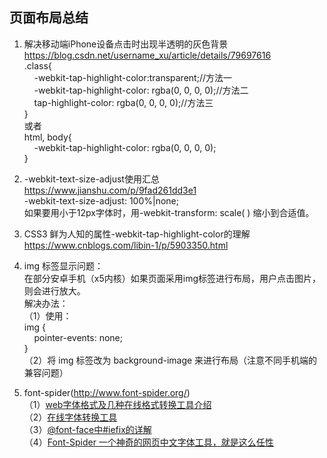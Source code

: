 ## 页面布局总结

1. 解决移动端iPhone设备点击时出现半透明的灰色背景
https://blog.csdn.net/username_xu/article/details/79697616  
.class{  
    &nbsp;&nbsp;&nbsp;&nbsp;-webkit-tap-highlight-color:transparent;//方法一  
    &nbsp;&nbsp;&nbsp;&nbsp;-webkit-tap-highlight-color: rgba(0, 0, 0, 0);//方法二  
    &nbsp;&nbsp;&nbsp;&nbsp;tap-highlight-color: rgba(0, 0, 0, 0);//方法三  
}  
或者  
html, body{  
    &nbsp;&nbsp;&nbsp;&nbsp;-webkit-tap-highlight-color: rgba(0, 0, 0, 0);  
}  

2. -webkit-text-size-adjust使用汇总  
https://www.jianshu.com/p/9fad261dd3e1  
-webkit-text-size-adjust: 100%|none;  
如果要用小于12px字体时，用-webkit-transform: scale( ) 缩小到合适值。

3. CSS3 鲜为人知的属性-webkit-tap-highlight-color的理解  
https://www.cnblogs.com/libin-1/p/5903350.html  

4. img 标签显示问题：  
在部分安卓手机（x5内核）如果页面采用img标签进行布局，用户点击图片，则会进行放大。  
解决办法：  
（1）使用：  
img {  
    &nbsp;&nbsp;&nbsp;&nbsp;pointer-events: none;  
}  
（2）将 img 标签改为 background-image 来进行布局（注意不同手机端的兼容问题）  

5. font-spider(http://www.font-spider.org/)  
 （1）[web字体格式及几种在线格式转换工具介绍](https://blog.csdn.net/xiaolongtotop/article/details/8316554)  
 （2）[在线字体转换工具](http://www.freefontconverter.com/)  
 （3）[@font-face中#iefix的详解](http://m18050905128.lofter.com/post/373374_60afdbf)  
 （4）[Font-Spider 一个神奇的网页中文字体工具，就是这么任性](http://www.cnblogs.com/Kummy/p/4442142.html)
